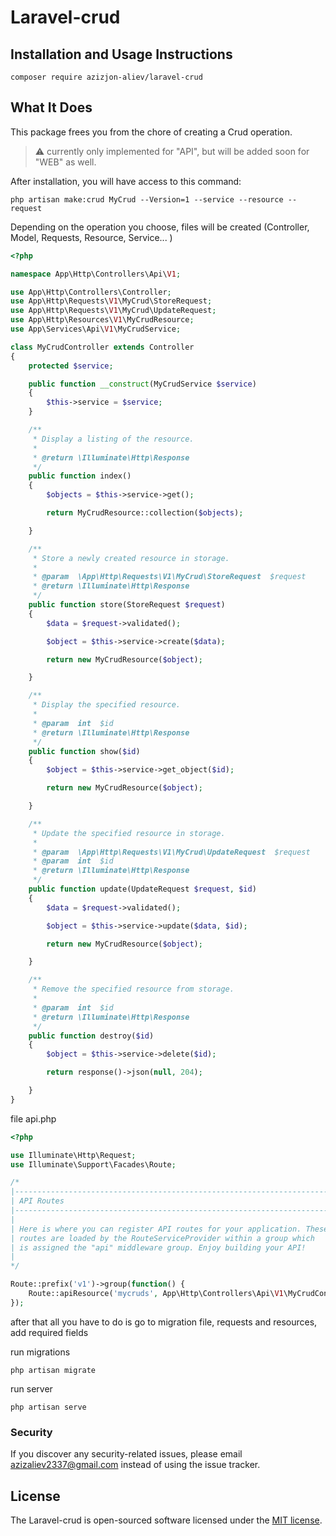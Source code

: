 # Laravel-crud


## Installation and Usage Instructions
```
composer require azizjon-aliev/laravel-crud
```

## What It Does
This package frees you from the chore of creating a Crud operation.

> :warning: currently only implemented for "API", but will be added soon for "WEB" as well.


After installation, you will have access to this command:
```
php artisan make:crud MyCrud --Version=1 --service --resource --request 
```

Depending on the operation you choose, files will be created (Controller, Model, Requests, Resource, Service... )

```php
<?php

namespace App\Http\Controllers\Api\V1;

use App\Http\Controllers\Controller;
use App\Http\Requests\V1\MyCrud\StoreRequest;
use App\Http\Requests\V1\MyCrud\UpdateRequest;
use App\Http\Resources\V1\MyCrudResource;
use App\Services\Api\V1\MyCrudService;

class MyCrudController extends Controller
{
    protected $service;

    public function __construct(MyCrudService $service)
    {
        $this->service = $service;
    }

    /**
     * Display a listing of the resource.
     *
     * @return \Illuminate\Http\Response
     */
    public function index()
    {
        $objects = $this->service->get();

        return MyCrudResource::collection($objects);

    }

    /**
     * Store a newly created resource in storage.
     *
     * @param  \App\Http\Requests\V1\MyCrud\StoreRequest  $request
     * @return \Illuminate\Http\Response
     */
    public function store(StoreRequest $request)
    {
        $data = $request->validated();

        $object = $this->service->create($data);

        return new MyCrudResource($object);

    }

    /**
     * Display the specified resource.
     *
     * @param  int  $id
     * @return \Illuminate\Http\Response
     */
    public function show($id)
    {
        $object = $this->service->get_object($id);

        return new MyCrudResource($object);

    }

    /**
     * Update the specified resource in storage.
     *
     * @param  \App\Http\Requests\V1\MyCrud\UpdateRequest  $request
     * @param  int  $id
     * @return \Illuminate\Http\Response
     */
    public function update(UpdateRequest $request, $id)
    {
        $data = $request->validated();

        $object = $this->service->update($data, $id);

        return new MyCrudResource($object);

    }

    /**
     * Remove the specified resource from storage.
     *
     * @param  int  $id
     * @return \Illuminate\Http\Response
     */
    public function destroy($id)
    {
        $object = $this->service->delete($id);

        return response()->json(null, 204);

    }
}

```

file api.php
```php
<?php

use Illuminate\Http\Request;
use Illuminate\Support\Facades\Route;

/*
|--------------------------------------------------------------------------
| API Routes
|--------------------------------------------------------------------------
|
| Here is where you can register API routes for your application. These
| routes are loaded by the RouteServiceProvider within a group which
| is assigned the "api" middleware group. Enjoy building your API!
|
*/

Route::prefix('v1')->group(function() {
	Route::apiResource('mycruds', App\Http\Controllers\Api\V1\MyCrudController::class);
});

```

after that all you have to do is go to migration file, requests and resources, add required fields

run migrations
```
php artisan migrate
```

run server
```
php artisan serve
```

### Security

If you discover any security-related issues, please email [azizaliev2337@gmail.com](mailto:azizaliev2337@gmail.com) instead of using the issue tracker.


## License

The Laravel-crud is open-sourced software licensed under the [MIT license](https://opensource.org/licenses/MIT).
